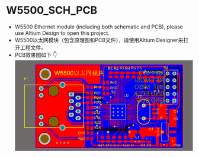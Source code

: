 # W5500_SCH_PCB
+ W5500 Ethernet module (including both schematic and PCB), please use Altium Design to open this project.
+ W5500以太网模块（包含原理图和PCB文件），请使用Altium Designer来打开工程文件。
+ PCB效果图如下 👇
![image](https://github.com/Todd-Qi/W5500_SCH_PCB/blob/main/figures/pcb1.png)
